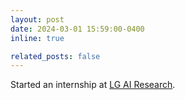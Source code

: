 ```yaml
---
layout: post
date: 2024-03-01 15:59:00-0400
inline: true

related_posts: false
---
```


Started an internship at <a href="https://www.lgresearch.ai/">LG AI Research</a>.